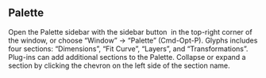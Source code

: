 ## Palette

Open the Palette sidebar with the sidebar button  in the top-right corner of the window, or choose “Window” → “Palette” (Cmd-Opt-P).
Glyphs includes four sections: “Dimensions”, “Fit Curve”, “Layers”, and “Transformations”.
Plug-ins can add additional sections to the Palette.
Collapse or expand a section by clicking the chevron on the left side of the section name.